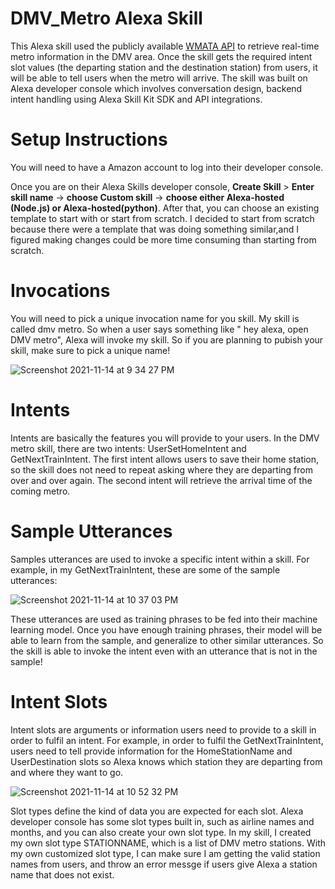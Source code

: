 # DMV_Metro Alexa Skill 
This Alexa skill used the publicly available [WMATA API](https://developer.wmata.com/docs/services/) to retrieve real-time metro information in the DMV area. Once the skill gets the required intent slot values (the departing station and the destination station) from users, it will be able to tell users when the metro will arrive. The skill was built on Alexa developer console which involves conversation design, backend intent handling using Alexa Skill Kit SDK and API integrations.

# Setup Instructions 

You will need to have a Amazon account to log into their developer console.

Once you are on their Alexa Skills developer console, **Create Skill** > **Enter skill name** -> **choose Custom skill** -> **choose either Alexa-hosted (Node.js) or Alexa-hosted(python)**. After that, you can choose an existing template to start with or start from scratch. I decided to start from scratch because there were a template that was doing something similar,and I figured making changes could be more time consuming than starting from scratch. 

# Invocations

You will need to pick a unique invocation name for you skill. My skill is called dmv metro. So when a user says something like " hey alexa, open DMV metro", Alexa will invoke my skill. So if you are planning to pubish your skill, make sure to pick a unique name!

![Screenshot 2021-11-14 at 9 34 27 PM](https://user-images.githubusercontent.com/36772713/141713309-664c9413-0fa4-4084-a84a-ff5fd57b0822.png)

# Intents
Intents are basically the features you will provide to your users. In the DMV metro skill, there are two intents: UserSetHomeIntent and GetNextTrainIntent. The first intent allows users to save their home station, so the skill does not need to repeat asking where they are departing from over and over again. The second intent will retrieve the  arrival time of the coming metro. 

# Sample Utterances

Samples utterances are used to invoke a specific intent within a skill. For example, in my GetNextTrainIntent, these are some of the sample utterances:

![Screenshot 2021-11-14 at 10 37 03 PM](https://user-images.githubusercontent.com/36772713/141718550-d05cc4c5-0fb2-4052-967a-da2a6614da1f.png)

These utterances are used as training phrases to be fed into their machine learning model. Once you have enough training phrases, their model will be able to learn from the sample, and generalize to other similar utterances. So the skill is able to invoke the intent even with an utterance that is not in the sample!

# Intent Slots

Intent slots are arguments or information users need to provide to a skill in order to fulfil an intent. For example, in order to fulfil the GetNextTrainIntent, users need to tell provide information for the HomeStationName and UserDestination slots so Alexa knows which station they are departing from and where they want to go.

![Screenshot 2021-11-14 at 10 52 32 PM](https://user-images.githubusercontent.com/36772713/141719679-7d997af9-b64f-46e3-93ad-6912e3b84e16.png)

Slot types define the kind of data you are expected for each slot. Alexa developer console has some slot types built in, such as airline names and months, and you can also create your own slot type. In my skill, I created my own slot type STATIONNAME, which is a list of DMV metro stations. With my own customized slot type, I can make sure I am getting the valid station names from users, and throw an error messge if users give Alexa a station name that does not exist. 



